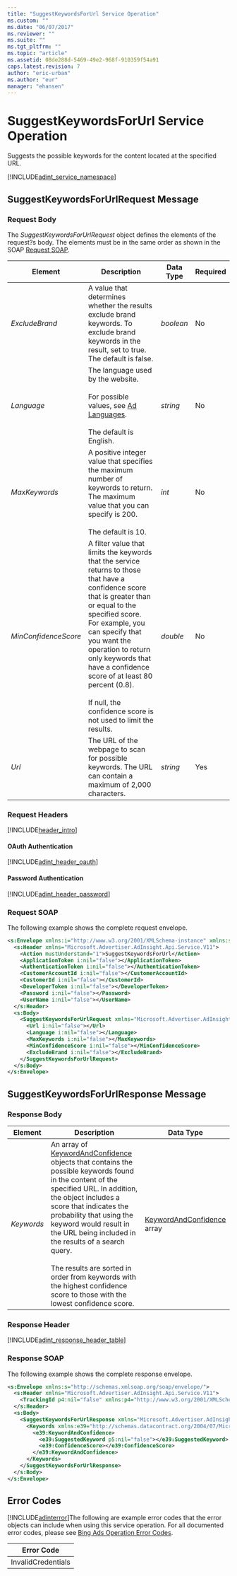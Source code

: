 ```yaml
---
title: "SuggestKeywordsForUrl Service Operation"
ms.custom: ""
ms.date: "06/07/2017"
ms.reviewer: ""
ms.suite: ""
ms.tgt_pltfrm: ""
ms.topic: "article"
ms.assetid: 08de288d-5469-49e2-968f-910359f54a91
caps.latest.revision: 7
author: "eric-urban"
ms.author: "eur"
manager: "ehansen"
---
```

# SuggestKeywordsForUrl Service Operation
Suggests the possible keywords for the content located at the specified URL.

[!INCLUDE[adint_service_namespace](../adinsight-api/includes/adint-service-namespace.md)]

## <a name="request"></a>SuggestKeywordsForUrlRequest Message

### Request Body
The *SuggestKeywordsForUrlRequest* object defines the elements of the request?s body. The elements must be in the same order as shown in the SOAP [Request SOAP](#request_soap).

|Element|Description|Data Type|Required|
|-----------|---------------|-------------|------------|
|*ExcludeBrand*|A value that determines whether the results exclude brand keywords. To exclude brand keywords in the result, set to true. The default is false.|*boolean*|No|
|*Language*|The language used by the website.<br /><br />For possible values, see [Ad Languages](http://go.microsoft.com/fwlink/?LinkId=691113).<br /><br />The default is English.|*string*|No|
|*MaxKeywords*|A positive integer value that specifies the maximum number of keywords to return. The maximum value that you can specify is 200.<br /><br />The default is 10.|*int*|No|
|*MinConfidenceScore*|A filter value that limits the keywords that the service returns to those that have a confidence score that is greater than or equal to the specified score. For example, you can specify that you want the operation to return only keywords that have a confidence score of at least 80 percent (0.8).<br /><br />If null, the confidence score is not used to limit the results.|*double*|No|
|*Url*|The URL of the webpage to scan for possible keywords. The URL can contain a maximum of 2,000 characters.|*string*|Yes|

### Request Headers
[!INCLUDE[header_intro](../adinsight-api/includes/header-intro.md)]
#### OAuth Authentication
[!INCLUDE[adint_header_oauth](../adinsight-api/includes/adint-header-oauth.md)]
#### Password Authentication
[!INCLUDE[adint_header_password](../adinsight-api/includes/adint-header-password.md)]
### <a name="request_soap"></a>Request SOAP
The following example shows the complete request envelope.

```xml
<s:Envelope xmlns:i="http://www.w3.org/2001/XMLSchema-instance" xmlns:s="http://schemas.xmlsoap.org/soap/envelope/">
  <s:Header xmlns="Microsoft.Advertiser.AdInsight.Api.Service.V11">
    <Action mustUnderstand="1">SuggestKeywordsForUrl</Action>
    <ApplicationToken i:nil="false"></ApplicationToken>
    <AuthenticationToken i:nil="false"></AuthenticationToken>
    <CustomerAccountId i:nil="false"></CustomerAccountId>
    <CustomerId i:nil="false"></CustomerId>
    <DeveloperToken i:nil="false"></DeveloperToken>
    <Password i:nil="false"></Password>
    <UserName i:nil="false"></UserName>
  </s:Header>
  <s:Body>
    <SuggestKeywordsForUrlRequest xmlns="Microsoft.Advertiser.AdInsight.Api.Service.V11">
      <Url i:nil="false"></Url>
      <Language i:nil="false"></Language>
      <MaxKeywords i:nil="false"></MaxKeywords>
      <MinConfidenceScore i:nil="false"></MinConfidenceScore>
      <ExcludeBrand i:nil="false"></ExcludeBrand>
    </SuggestKeywordsForUrlRequest>
  </s:Body>
</s:Envelope>
```

## <a name="response"></a>SuggestKeywordsForUrlResponse Message

### <a name="Body_Elements"></a>Response Body

|Element|Description|Data Type|
|-----------|---------------|-------------|
|*Keywords*|An array of [KeywordAndConfidence](../adinsight-api/keywordandconfidence-data-object.md) objects that contains the possible keywords found in the content of the specified URL. In addition, the object includes a score that indicates the probability that using the keyword would result in the URL being included in the results of a search query.<br /><br />The results are sorted in order from keywords with the highest confidence score to those with the lowest confidence score.|[KeywordAndConfidence](../adinsight-api/keywordandconfidence-data-object.md) array|

### <a name="Header_Elements"></a>Response Header
[!INCLUDE[adint_response_header_table](../adinsight-api/includes/adint-response-header-table.md)]
### Response SOAP
The following example shows the complete response envelope.

```xml
<s:Envelope xmlns:s="http://schemas.xmlsoap.org/soap/envelope/">
  <s:Header xmlns="Microsoft.Advertiser.AdInsight.Api.Service.V11">
    <TrackingId p4:nil="false" xmlns:p4="http://www.w3.org/2001/XMLSchema-instance"></TrackingId>
  </s:Header>
  <s:Body>
    <SuggestKeywordsForUrlResponse xmlns="Microsoft.Advertiser.AdInsight.Api.Service.V11">
      <Keywords xmlns:e39="http://schemas.datacontract.org/2004/07/Microsoft.BingAds.Advertiser.AdInsight.Api.DataContract.V11.Entity" p5:nil="false" xmlns:p5="http://www.w3.org/2001/XMLSchema-instance">
        <e39:KeywordAndConfidence>
          <e39:SuggestedKeyword p5:nil="false"></e39:SuggestedKeyword>
          <e39:ConfidenceScore></e39:ConfidenceScore>
        </e39:KeywordAndConfidence>
      </Keywords>
    </SuggestKeywordsForUrlResponse>
  </s:Body>
</s:Envelope>
```

## <a name="errors"></a>Error Codes
[!INCLUDE[adinterror](../adinsight-api/includes/adinterror.md)]The following are example  error codes that the error objects can include when using this service operation. For all documented error codes, please see [Bing Ads Operation Error Codes](http://go.microsoft.com/fwlink/?LinkId=511884).

|Error Code|
|--------------|
|InvalidCredentials|
